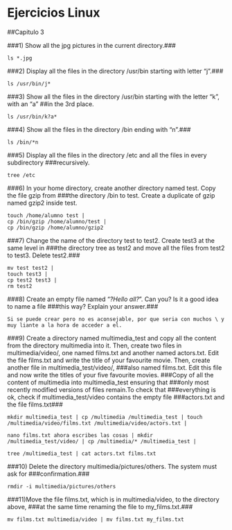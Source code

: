 # Ejercicios Linux

##Capitulo 3


###1) Show all the jpg pictures in the current directory.###

```console 
ls *.jpg
```
###2) Display all the files in the directory /usr/bin starting with letter “j”.###
```console 
ls /usr/bin/j*
```
###3) Show all the files in the directory /usr/bin starting with the letter “k”, with an “a” 
##in the 3rd place.
```console 
ls /usr/bin/k?a*
```
###4) Show all the files in the directory /bin ending with “n”.###
```console 
ls /bin/*n
```
###5) Display all the files in the directory /etc and all the files in every subdirectory
###recursively.
```console 
tree /etc
```
###6) In your home directory, create another directory named test. Copy the file gzip from
###the directory /bin to test. Create a duplicate of gzip named gzip2 inside test.
```console 
touch /home/alumno test | 
cp /bin/gzip /home/alumno/test | 
cp /bin/gzip /home/alumno/gzip2
```
###7) Change the name of the directory test to test2. Create test3 at the same level in
###the directory tree as test2 and move all the files from test2 to test3. Delete test2.###
```console 
mv test test2 | 
touch test3 | 
cp test2 test3 | 
rm test2
```
###8) Create an empty file named “*?Hello all?*”. Can you? Is it a good idea to name a file
###this way? Explain your answer.###
```console 
Si se puede crear pero no es aconsejable, por que seria con muchos \ y muy liante a la hora de acceder a el.
```
###9) Create a directory named multimedia_test and copy all the content from the directory multimedia into it. Then, create two files in multimedia/video/, one named films.txt and another named actors.txt. Edit the file films.txt and write the title of your favourite movie. Then, create another file in multimedia_test/video/,
###also named films.txt. Edit this file and now write the titles of your five favourite movies.
###Copy of all the content of multimedia into multimedia_test ensuring that
###only most recently modified versions of files remain.To check that
###everything is ok, check if multimedia_test/video contains the empty file
###actors.txt and the file films.txt###
```console 
mkdir multimedia_test | cp /multimedia /multimedia_test | touch /multimedia/video/films.txt /multimedia/video/actors.txt | 

nano films.txt ahora escribes las cosas | mkdir /multimedia_test/video/ | cp /multimedia/* /multimedia_test | 

tree /multimedia_test | cat actors.txt films.txt
```

###10) Delete the directory multimedia/pictures/others. The system must ask for
###confirmation.###
```console 
rmdir -i multimedia/pictures/others
```
###11)Move the file films.txt, which is in multimedia/video, to the directory above,
###at the same time renaming the file to my_films.txt.###
```console 
mv films.txt multimedia/video | mv films.txt my_films.txt
```
